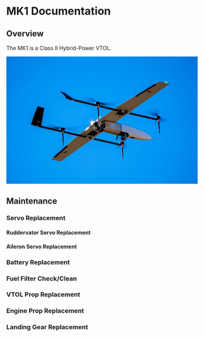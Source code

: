 # MK1 Documentation

## Overview

The MK1 is a Class II Hybrid-Power VTOL. 

![EchoPilot AI](assets/mk1_image1.jpg)

       

## Maintenance

### Servo Replacement

#### Ruddervator Servo Replacement

#### Aileron Servo Replacement

### Battery Replacement

### Fuel Filter Check/Clean

### VTOL Prop Replacement

### Engine Prop Replacement

### Landing Gear Replacement
